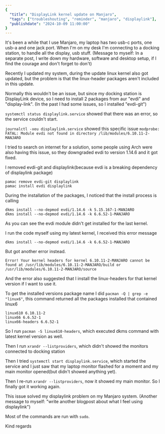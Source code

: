 ```yaml
---
{
  "title": "DisplayLink kernel update on Manjaro",
  "tags": ["troubleshouting", "reminder", "manjaro", "displaylink"],
  "publishdate": "2024-10-09 11:00:00"
}
---
```


It's been a while that I use Manjaro, my laptop has two usb-c ports, one usb-a and one jack port.
When I'm on my desk I'm connecting to a docking station, to handle all the display, usb stuff.
(Message to myself: In a separate post, I write down my hardware, software and desktop setup, if I find the courage and 
don't forget to don't)

Recently I updated my system, during the update linux kernel also got updated, but the problem is that
the linux-header packages aren't included in this update. 

Normally this wouldn't be an issue, but since my docking station is DisplayLink device, so I need 
to install 2 packages from aur "evdi" and "display-link". (In the past I had some issues, so I installed "evdi-git")

`systemctl status displaylink.service` showed that there was an error, so the service
couldn't start.

`journalctl -xeu displaylink.service` showed this specific issue `modprobe: FATAL: Module evdi not found in directory /lib/modules/6.10.11-2-MANJARO`

I tried to search on internet for a solution, some people using Arch were also having 
this issue, so they downgraded evdi to version 1.14.6 and it got fixed.

I removed evdi-git and displaylink(because evdi is a breaking dependency of displaylink package)

```
pamac remove evdi-git displaylink
pamac install evdi displaylink
```

During the installation of the packages, I noticed that the install process is calling

```
dkms install --no-depmod evdi/1.14.6 -k 5.15.167-1-MANJARO
dkms install --no-depmod evdi/1.14.6 -k 6.6.52-1-MANJARO
```
As you can see the evdi module didn't get installed for the last kernel.

I run the code myself using my latest kernel, I received this error message
```
dkms install --no-depmod evdi/1.14.6 -k 6.6.52-1-MANJARO
```
But got another error instead.

```
Error! Your kernel headers for kernel 6.10.11-2-MANJARO cannot be found at /usr/lib/modules/6.10.11-2-MANJARO/build or /usr/lib/modules/6.10.11-2-MANJARO/source
```
And the error also suggested that I install the linux-headers for that kernel version if I want to use it.

To get the installed versions package name I did `pacman -Q | grep -e "linux6"`, this command returned all 
the packages installed that contained linux6
```
linux610 6.10.11-2
linux66 6.6.52-1
linux66-headers 6.6.52-1
```
So I run `pacman -S linux610-headers`, which executed dkms command with latest kernel version as well.

Then I run `xrandr --listproviders`, which didn't showed the monitors connected to docking station

Then I tried `systemctl start displaylink.service`, which started the service and I just saw that my laptop monitor flashed for a moment and my
main monitor opened(but didn't showed anything yet).

Then I re-run `xrandr --listproviders`, now it showed my main monitor. So I finally got it working again.

This issue solved my displaylink problem on my Manjaro system. (Another message to myself:
"write another blogpost about what I feel using displaylink")

Most of the commands are run with `sudo`.

Kind regards
